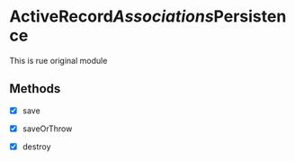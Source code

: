# ActiveRecord$Associations$Persistence

This is rue original module

## Methods

- [x] save
- [x] saveOrThrow
- [x] destroy

